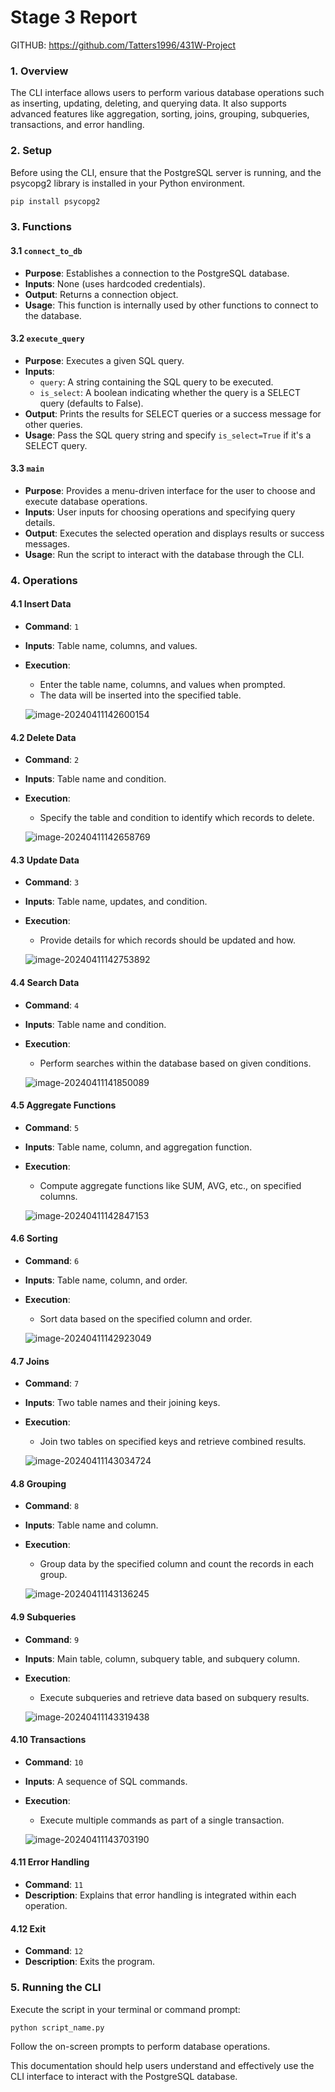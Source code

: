 # Stage 3 Report

GITHUB: https://github.com/Tatters1996/431W-Project

### 1. Overview

The CLI interface allows users to perform various database operations such as inserting, updating, deleting, and querying data. It also supports advanced features like aggregation, sorting, joins, grouping, subqueries, transactions, and error handling.

### 2. Setup

Before using the CLI, ensure that the PostgreSQL server is running, and the psycopg2 library is installed in your Python environment.

```bash
pip install psycopg2
```

### 3. Functions

#### 3.1 `connect_to_db`

- **Purpose**: Establishes a connection to the PostgreSQL database.
- **Inputs**: None (uses hardcoded credentials).
- **Output**: Returns a connection object.
- **Usage**: This function is internally used by other functions to connect to the database.

#### 3.2 `execute_query`

- **Purpose**: Executes a given SQL query.
- **Inputs**:
  - `query`: A string containing the SQL query to be executed.
  - `is_select`: A boolean indicating whether the query is a SELECT query (defaults to False).
- **Output**: Prints the results for SELECT queries or a success message for other queries.
- **Usage**: Pass the SQL query string and specify `is_select=True` if it's a SELECT query.

#### 3.3 `main`

- **Purpose**: Provides a menu-driven interface for the user to choose and execute database operations.
- **Inputs**: User inputs for choosing operations and specifying query details.
- **Output**: Executes the selected operation and displays results or success messages.
- **Usage**: Run the script to interact with the database through the CLI.

### 4. Operations

#### 4.1 Insert Data
- **Command**: `1`
- **Inputs**: Table name, columns, and values.
- **Execution**:
  
  - Enter the table name, columns, and values when prompted.
  - The data will be inserted into the specified table.
  
  ![image-20240411142600154](./assets/image-20240411142600154.png)

#### 4.2 Delete Data
- **Command**: `2`

- **Inputs**: Table name and condition.

- **Execution**:
  
  - Specify the table and condition to identify which records to delete.
  
  ![image-20240411142658769](./assets/image-20240411142658769.png)

#### 4.3 Update Data
- **Command**: `3`
- **Inputs**: Table name, updates, and condition.
- **Execution**:
  
  - Provide details for which records should be updated and how.
  
  ![image-20240411142753892](./assets/image-20240411142753892.png)

#### 4.4 Search Data
- **Command**: `4`
- **Inputs**: Table name and condition.
- **Execution**:
  - Perform searches within the database based on given conditions.
  
  ![image-20240411141850089](./assets/image-20240411141850089.png)

#### 4.5 Aggregate Functions
- **Command**: `5`

- **Inputs**: Table name, column, and aggregation function.

- **Execution**:
  - Compute aggregate functions like SUM, AVG, etc., on specified columns.
  
  ![image-20240411142847153](./assets/image-20240411142847153.png)

#### 4.6 Sorting
- **Command**: `6`
- **Inputs**: Table name, column, and order.
- **Execution**:
  - Sort data based on the specified column and order.
  
  ![image-20240411142923049](./assets/image-20240411142923049.png)

#### 4.7 Joins
- **Command**: `7`
- **Inputs**: Two table names and their joining keys.
- **Execution**:
  - Join two tables on specified keys and retrieve combined results.
  
  ![image-20240411143034724](./assets/image-20240411143034724.png)

#### 4.8 Grouping
- **Command**: `8`
- **Inputs**: Table name and column.
- **Execution**:
  - Group data by the specified column and count the records in each group.
  
  ![image-20240411143136245](./assets/image-20240411143136245.png)

#### 4.9 Subqueries
- **Command**: `9`
- **Inputs**: Main table, column, subquery table, and subquery column.
- **Execution**:
  
  - Execute subqueries and retrieve data based on subquery results.
  
  ![image-20240411143319438](./assets/image-20240411143319438.png)

#### 4.10 Transactions
- **Command**: `10`

- **Inputs**: A sequence of SQL commands.

- **Execution**:
  
  - Execute multiple commands as part of a single transaction.
  
  ![image-20240411143703190](./assets/image-20240411143703190.png)

#### 4.11 Error Handling
- **Command**: `11`
- **Description**: Explains that error handling is integrated within each operation.

#### 4.12 Exit
- **Command**: `12`
- **Description**: Exits the program.

### 5. Running the CLI

Execute the script in your terminal or command prompt:
```bash
python script_name.py
```
Follow the on-screen prompts to perform database operations.

This documentation should help users understand and effectively use the CLI interface to interact with the PostgreSQL database.
